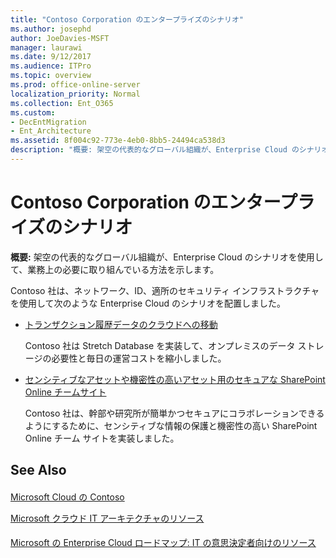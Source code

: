 ```yaml
---
title: "Contoso Corporation のエンタープライズのシナリオ"
ms.author: josephd
author: JoeDavies-MSFT
manager: laurawi
ms.date: 9/12/2017
ms.audience: ITPro
ms.topic: overview
ms.prod: office-online-server
localization_priority: Normal
ms.collection: Ent_O365
ms.custom:
- DecEntMigration
- Ent_Architecture
ms.assetid: 8f004c92-773e-4eb0-8bb5-24494ca538d3
description: "概要: 架空の代表的なグローバル組織が、Enterprise Cloud のシナリオを使用して、業務上の必要に取り組んでいる方法を示します。"
---
```


# Contoso Corporation のエンタープライズのシナリオ

 **概要:** 架空の代表的なグローバル組織が、Enterprise Cloud のシナリオを使用して、業務上の必要に取り組んでいる方法を示します。
  
Contoso 社は、ネットワーク、ID、適所のセキュリティ インフラストラクチャを使用して次のような Enterprise Cloud のシナリオを配置しました。
  
- [トランザクション履歴データのクラウドへの移動](moving-historical-transaction-data-to-the-cloud.md)
    
    Contoso 社は Stretch Database を実装して、オンプレミスのデータ ストレージの必要性と毎日の運営コストを縮小しました。
    
- [センシティブなアセットや機密性の高いアセット用のセキュアな SharePoint Online チームサイト](secure-sharepoint-online-team-sites-for-sensitive-and-highly-confidential-assets.md)
    
    Contoso 社は、幹部や研究所が簡単かつセキュアにコラボレーションできるようにするために、センシティブな情報の保護と機密性の高い SharePoint Online チーム サイトを実装しました。
    
## See Also

#### 

[Microsoft Cloud の Contoso](contoso-in-the-microsoft-cloud.md)
  
[Microsoft クラウド IT アーキテクチャのリソース](microsoft-cloud-it-architecture-resources.md)
#### 

[Microsoft の Enterprise Cloud ロードマップ: IT の意思決定者向けのリソース](https://sway.com/FJ2xsyWtkJc2taRD)

